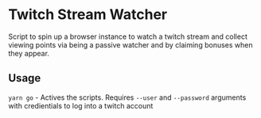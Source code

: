 # Twitch Stream Watcher
Script to spin up a browser instance to watch a twitch stream and collect viewing points via being a passive watcher and by claiming bonuses when they appear.

## Usage 
`yarn go` - Actives the scripts. Requires `--user` and `--password` arguments with credientials to log into a twitch account